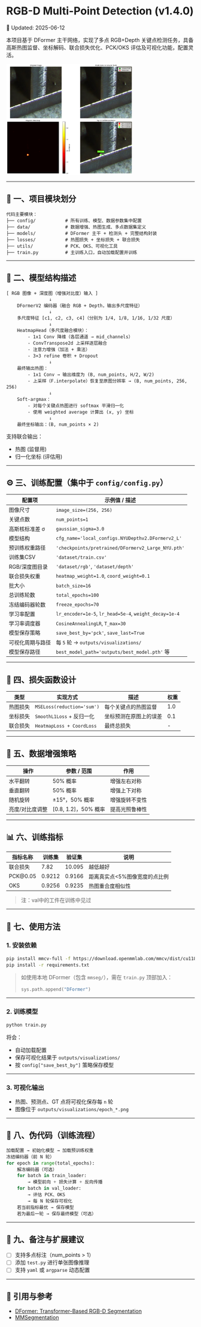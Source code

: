 # RGB-D Multi-Point Detection (v1.4.0)

📅 Updated: 2025-06-12

本项目基于 DFormer 主干网络，实现了多点 RGB+Depth 关键点检测任务，具备高斯热图监督、坐标解码、联合损失优化、PCK/OKS 评估及可视化功能，配置灵活。

<img src="outputs\pred_Image__Rgb_54_point1_aug1.png" style="zoom:33%;" />

---

## 📁 一、项目模块划分

```plaintext
代码主要模块：
├── config/           # 所有训练、模型、数据参数集中配置
├── data/             # 数据增强、热图生成、多点数据集定义
├── models/           # DFormer 主干 + 检测头 + 完整结构封装
├── losses/           # 热图损失 + 坐标损失 + 联合损失
├── utils/            # PCK、OKS、可视化工具
├── train.py          # 主训练入口，自动加载配置并训练
```

---

## 🧠 二、模型结构描述

```plaintext
[ RGB 图像 + 深度图（增强对比度）输入 ]
                ↓
    DFormerV2 编码器（融合 RGB + Depth，输出多尺度特征）
                ↓
    多尺度特征 [c1, c2, c3, c4]（分别为 1/4, 1/8, 1/16, 1/32 尺度）
                ↓
    HeatmapHead（多尺度融合模块）：
        - 1x1 Conv 降维（各层通道 → mid_channels）
        - ConvTranspose2d 上采样逐层融合
        - 注意力增强（加法 + 乘法）
        - 3×3 refine 卷积 + Dropout
                ↓
    最终输出热图：
        - 1x1 Conv → 输出维度为 (B, num_points, H/2, W/2)
        - 上采样（F.interpolate）恢复至原图分辨率 → (B, num_points, 256, 256)
                ↓
    Soft-argmax：
        - 对每个关键点热图进行 softmax 平滑归一化
        - 使用 weighted average 计算出 (x, y) 坐标
                ↓
    最终坐标输出：(B, num_points × 2)

```

支持联合输出：

* 热图 (监督用)
* 归一化坐标 (评估用)

---

## ⚙️ 三、训练配置（集中于 `config/config.py`）

| 配置项           | 示例值 / 描述                                          |
| ---------------- | ------------------------------------------------------ |
| 图像尺寸         | `image_size=(256, 256)`                                |
| 关键点数         | `num_points=1`                                         |
| 高斯核标准差 σ   | `gaussian_sigma=3.0`                                   |
| 模型结构         | `cfg_name='local_configs.NYUDepthv2.DFormerv2_L'`      |
| 预训练权重路径   | `'checkpoints/pretrained/DFormerv2_Large_NYU.pth'`     |
| 训练集CSV        | `'dataset/train.csv'`                                  |
| RGB/深度图目录   | `'dataset/rgb'`, `'dataset/depth'`                     |
| 联合损失权重     | `heatmap_weight=1.0`, `coord_weight=0.1`               |
| 批大小           | `batch_size=16`                                        |
| 总训练轮数       | `total_epochs=100`                                     |
| 冻结编码器轮数   | `freeze_epochs=70`                                     |
| 学习率配置       | `lr_encoder=1e-5`, `lr_head=5e-4`, `weight_decay=1e-4` |
| 学习率调度器     | `CosineAnnealingLR`, `T_max=30`                        |
| 模型保存策略     | `save_best_by='pck'`, `save_last=True`                 |
| 可视化周期与路径 | 每 `5` 轮 → `outputs/visualizations/`                  |
| 模型保存路径     | `best_model_path='outputs/best_model.pth'` 等          |

---

## 🧪 四、损失函数设计

| 类型   | 实现方式                       | 描述          | 权重  |
| ---- | -------------------------- | ----------- | --- |
| 热图损失 | `MSELoss(reduction='sum')` | 每个关键点的热图监督  | 1.0 |
| 坐标损失 | `SmoothL1Loss` + 反归一化      | 坐标预测在原图上的误差 | 0.1 |
| 联合损失 | `HeatmapLoss + CoordLoss`  | 最终总损失       | -   |

---

## 🧱 五、数据增强策略

| 操作       | 参数 / 范围            | 作用      |
| -------- | ------------------ | ------- |
| 水平翻转     | 50% 概率             | 增强左右对称  |
| 垂直翻转     | 50% 概率             | 增强上下对称  |
| 随机旋转     | ±15°，50% 概率        | 增强旋转不变性 |
| 亮度/对比度调整 | \[0.8, 1.2]，50% 概率 | 提高光照鲁棒性 |

---

## 📊 六、训练指标

| 指标名称  | 训练集 | 验证集 | 说明                          |
| --------- | ------ | ------ | ----------------------------- |
| 联合损失  | 7.82   | 10.095 | 越低越好                      |
| PCK\@0.05 | 0.9212 | 0.9166 | 距离真实点<5%图像宽度的点比例 |
| OKS       | 0.9256 | 0.9235 | 热图重合度相似性              |

> 注：val中的工件在训练中见过

---

## 🚀 七、使用方法

### 1. 安装依赖

```bash
pip install mmcv-full -f https://download.openmmlab.com/mmcv/dist/cu118/torch2.0/index.html
pip install -r requirements.txt
```

> 如使用本地 DFormer（包含 `mmseg/`），需在 `train.py` 顶部加入：
>
> ```python
> sys.path.append("DFormer")
> ```

---

### 2. 训练模型

```bash
python train.py
```

将会：

* 自动加载配置
* 保存可视化结果于 `outputs/visualizations/`
* 按 `config["save_best_by"]` 策略保存模型

---

### 3. 可视化输出

* 热图、预测点、GT 点将可视化保存每 `n` 轮
* 图像位于 `outputs/visualizations/epoch_*.png`

---

## 🧬 八、伪代码（训练流程）

```python
加载配置 → 初始化模型 → 加载预训练权重
冻结编码器（前 N 轮）
for epoch in range(total_epochs):
    解冻编码器（可选）
    for batch in train_loader:
        → 模型前向 + 损失计算 + 反向传播
    for batch in val_loader:
        → 评估 PCK、OKS
        → 每 N 轮保存可视化
    若当前指标最优 → 保存模型
    若为最后一轮 → 保存最终模型（可选）
```

---

## 🧠 九、备注与扩展建议

* [ ] 支持多点标注（num\_points > 1）
* [ ] 添加 `test.py` 进行单张图像推理
* [ ] 支持 `yaml` 或 `argparse` 动态配置

---

## 📎 引用与参考

* [DFormer: Transformer-Based RGB-D Segmentation](https://github.com/zcablii/DFormer)
* [MMSegmentation](https://github.com/open-mmlab/mmsegmentation)


